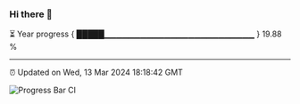 ### Hi there 👋

⏳ Year progress { █████▁▁▁▁▁▁▁▁▁▁▁▁▁▁▁▁▁▁▁▁▁▁▁▁▁ } 19.88 %

---

⏰ Updated on Wed, 13 Mar 2024 18:18:42 GMT

![Progress Bar CI](https://github.com/liununu/liununu/workflows/Progress%20Bar%20CI/badge.svg)

